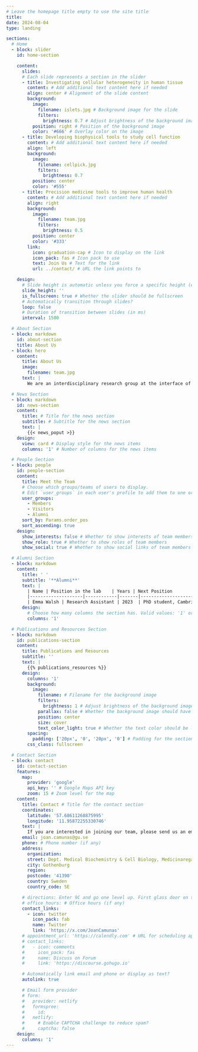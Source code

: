 ```yaml
---
# Leave the homepage title empty to use the site title
title:
date: 2024-08-04
type: landing

sections:
  # Home
  - block: slider
    id: home-section

    content:
      slides:
      # Each slide represents a section in the slider
      - title: Investigating cellular heterogeneity in human tissue
        content: # Add additional text content here if needed
        align: center # Alignment of the slide content
        background:
          image:
            filename: islets.jpg # Background image for the slide
            filters:
              brightness: 0.7 # Adjust brightness of the background image
          position: right # Position of the background image
          color: '#666' # Overlay color on the image
      - title: Developing biophysical tools to study cell function
        content: # Add additional text content here if needed
        align: left
        background:
          image:
            filename: cellpick.jpg
            filters:
              brightness: 0.7
          position: center
          color: '#555'
      - title: Precision medicine tools to improve human health
        content: # Add additional text content here if needed
        align: right
        background:
          image:
            filename: team.jpg
            filters:
              brightness: 0.5
          position: center
          color: '#333'
        link:
          icon: graduation-cap # Icon to display on the link
          icon_pack: fas # Icon pack to use
          text: Join Us # Text for the link
          url: ../contact/ # URL the link points to

    design:
      # Slide height is automatic unless you force a specific height (e.g. '400px')
      slide_height: ''
      is_fullscreen: true # Whether the slider should be fullscreen
      # Automatically transition through slides?
      loop: false
      # Duration of transition between slides (in ms)
      interval: 1500

  # About Section
  - block: markdown
    id: about-section
    title: About Us
  - block: hero
    content:
      title: About Us
      image:
        filename: team.jpg  
      text: |
        We are an interdisciplinary research group at the interface of genomics, biophysics, and precision medicine. Our mission is to develop new genomic technologies to map and model cellular dysfunction in human disease.

  # News Section
  - block: markdown
    id: news-section
    content:
      title: # Title for the news section
      subtitle: # Subtitle for the news section
      text: |
        {{< news_poput >}} 
    design:
      view: card # Display style for the news items
      columns: '1' # Number of columns for the news items

  # People Section
  - block: people
    id: people-section
    content:
      title: Meet the Team
      # Choose which groups/teams of users to display.
      # Edit `user_groups` in each user's profile to add them to one or more of these groups.
      user_groups:
        - Members
        - Visitors
        - Alumni
      sort_by: Params.order_pos
      sort_ascending: true
    design:
      show_interests: false # Whether to show interests of team members
      show_role: true # Whether to show roles of team members
      show_social: true # Whether to show social links of team members

  # Alumni Section
  - block: markdown
    content:
      title: ' '
      subtitle: '**Alumni**'
      text: |
        | Name | Position in the lab    | Years | Next Position                 |
        |--------------------|------------|-------|-------------------------------|
        | Emma Walsh | Research Assistant | 2023  | PhD student, Cambridge University |
      design:
        # Choose how many columns the section has. Valid values: '1' or '2'.
        columns: '1'

  # Publications and Resources Section
  - block: markdown
    id: publications-section
    content:
      title: Publications and Resources
      subtitle: ''
      text: |
        {{% publications_resources %}} 
      design:
        columns: '1'
        background:
          image: 
            filename: # Filename for the background image
            filters:
              brightness: 1 # Adjust brightness of the background image
            parallax: false # Whether the background image should have a parallax effect
            position: center
            size: cover
            text_color_light: true # Whether the text color should be light
        spacing:
          padding: ['20px', '0', '20px', '0'] # Padding for the section
        css_class: fullscreen

  # Contact Section
  - block: contact
    id: contact-section
    features:
      map:
        provider: 'google'
        api_key: '' # Google Maps API key
        zoom: 15 # Zoom level for the map
    content:
      title: Contact # Title for the contact section
      coordinates:
        latitude: '57.68611268875995'
        longitude: '11.95872255330746'
      text: |
        If you are interested in joining our team, please send us an email. We always welcome application for postdocs, PhD students, research assistants, MsC Students, etc.
      email: joan.camunas@gu.se
      phone: # Phone number (if any)
      address:
        organization:
        street: Dept. Medical Biochemistry & Cell Biology, Medicinaregatan 9C
        city: Gothenburg
        region:
        postcode: '41390'
        country: Sweden
        country_code: SE

      # directions: Enter 9C and go one level up. First glass door on the right as you exit the elevator.
      # office_hours: # Office hours (if any)
      contact_links:
        - icon: twitter
          icon_pack: fab
          name: Twitter
          link: 'https://x.com/JoanCamunas'
      # appointment_url: 'https://calendly.com' # URL for scheduling appointments (if any)
      # contact_links:
      #   - icon: comments
      #     icon_pack: fas
      #     name: Discuss on Forum
      #     link: 'https://discourse.gohugo.io'

      # Automatically link email and phone or display as text?
      autolink: true

      # Email form provider
      # form:
      #   provider: netlify
      #   formspree:
      #     id:
      #   netlify:
      #     # Enable CAPTCHA challenge to reduce spam?
      #     captcha: false
    design:
      columns: '1'
---
```


